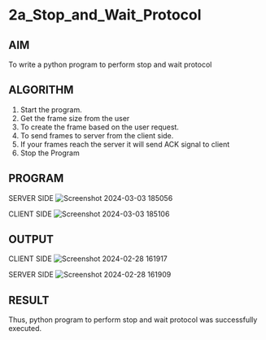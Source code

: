 # 2a_Stop_and_Wait_Protocol
## AIM 
To write a python program to perform stop and wait protocol
## ALGORITHM
1. Start the program.
2. Get the frame size from the user
3. To create the frame based on the user request.
4. To send frames to server from the client side.
5. If your frames reach the server it will send ACK signal to client
6. Stop the Program
## PROGRAM
SERVER SIDE 
![Screenshot 2024-03-03 185056](https://github.com/Akshaya-SK/2a_Stop_and_Wait_Protocol/assets/149347593/9d913ff9-e9fe-43e0-b193-c62c1e50e71d)

CLIENT SIDE
![Screenshot 2024-03-03 185106](https://github.com/Akshaya-SK/2a_Stop_and_Wait_Protocol/assets/149347593/3113f2a1-6fd7-4e16-9ed8-482351902143)

## OUTPUT
CLIENT SIDE 
![Screenshot 2024-02-28 161917](https://github.com/Akshaya-SK/2a_Stop_and_Wait_Protocol/assets/149347593/76d01d37-1a78-428d-8e4c-846d3466af90)

SERVER SIDE
![Screenshot 2024-02-28 161909](https://github.com/Akshaya-SK/2a_Stop_and_Wait_Protocol/assets/149347593/a29dde24-8ba5-431c-a0ff-d8a95652668e)

## RESULT
Thus, python program to perform stop and wait protocol was successfully executed.
